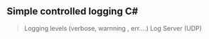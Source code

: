 ## Simple controlled logging C#


> Logging levels (verbose, warnning , err....)
> Log Server (UDP)

